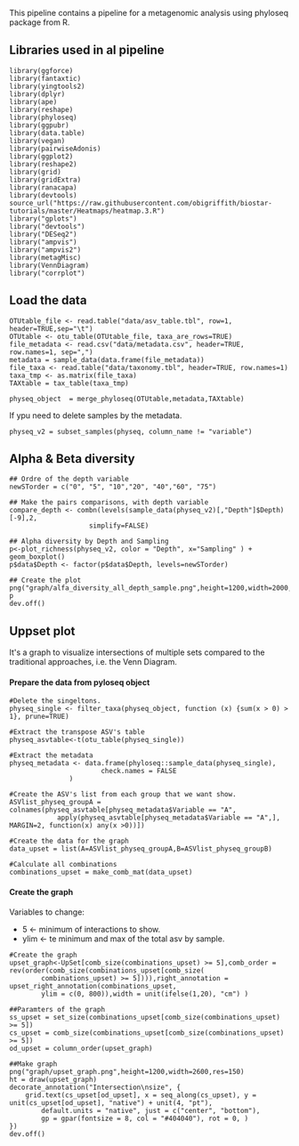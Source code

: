 This pipeline contains a pipeline for a metagenomic analysis using phyloseq package from R.


## Libraries used in al pipeline

```{.r}
library(ggforce)
library(fantaxtic)
library(yingtools2)
library(dplyr)
library(ape)
library(reshape)
library(phyloseq)
library(ggpubr)
library(data.table)
library(vegan)
library(pairwiseAdonis)
library(ggplot2)
library(reshape2)
library(grid)
library(gridExtra)
library(ranacapa)
library(devtools)
source_url("https://raw.githubusercontent.com/obigriffith/biostar-tutorials/master/Heatmaps/heatmap.3.R")
library("gplots")
library("devtools")
library("DESeq2")
library("ampvis")
library("ampvis2")
library(metagMisc)
library(VennDiagram)
library("corrplot")
```

## Load the data
```{.r}
OTUtable_file <- read.table("data/asv_table.tbl", row=1, header=TRUE,sep="\t")
OTUtable <- otu_table(OTUtable_file, taxa_are_rows=TRUE)
file_metadata <- read.csv("data/metadata.csv", header=TRUE, row.names=1, sep=",")
metadata = sample_data(data.frame(file_metadata))
file_taxa <- read.table("data/taxonomy.tbl", header=TRUE, row.names=1) 
taxa_tmp <- as.matrix(file_taxa)
TAXtable = tax_table(taxa_tmp)

physeq_object  = merge_phyloseq(OTUtable,metadata,TAXtable)
```
If ypu need to delete samples by the metadata. 

```{.r}
physeq_v2 = subset_samples(physeq, column_name != "variable")
```


## Alpha & Beta diversity
```{.r}
## Ordre of the depth variable
newSTorder = c("0", "5", "10","20", "40","60", "75")

## Make the pairs comparisons, with depth variable
compare_depth <- combn(levels(sample_data(physeq_v2)[,"Depth"]$Depth)[-9],2,
                    simplify=FALSE)

## Alpha diversity by Depth and Sampling
p<-plot_richness(physeq_v2, color = "Depth", x="Sampling" ) + geom_boxplot()
p$data$Depth <- factor(p$data$Depth, levels=newSTorder)

## Create the plot
png("graph/alfa_diversity_all_depth_sample.png",height=1200,width=2000,res=150)
p
dev.off()
```

## Uppset plot

It's a graph to visualize intersections of multiple sets compared to the traditional approaches, i.e. the Venn Diagram.

#### Prepare the data from pyloseq object
```{.r}
#Delete the singeltons.
physeq_single <- filter_taxa(physeq_object, function (x) {sum(x > 0) > 1}, prune=TRUE)

#Extract the transpose ASV's table
physeq_asvtable<-t(otu_table(physeq_single))

#Extract the metadata
physeq_metadata <- data.frame(phyloseq::sample_data(physeq_single), 
                       check.names = FALSE
		       )

#Create the ASV's list from each group that we want show.
ASVlist_physeq_groupA = colnames(physeq_asvtable[physeq_metadata$Variable == "A", 
			apply(physeq_asvtable[physeq_metadata$Variable == "A",], MARGIN=2, function(x) any(x >0))])

#Create the data for the graph
data_upset = list(A=ASVlist_physeq_groupA,B=ASVlist_physeq_groupB)

#Calculate all combinations
combinations_upset = make_comb_mat(data_upset)
```
#### Create the graph

Variables to change:
* 5 <- minimum of interactions to show.
* ylim <- te minimum and max of the total asv by sample.
```{.r}
#Create the graph
upset_graph<-UpSet[comb_size(combinations_upset) >= 5],comb_order = rev(order(comb_size(combinations_upset[comb_size(
	    combinations_upset) >= 5]))),right_annotation = upset_right_annotation(combinations_upset,
	    ylim = c(0, 800)),width = unit(ifelse(1,20), "cm") )

##Paramters of the graph
ss_upset = set_size(combinations_upset[comb_size(combinations_upset) >= 5])
cs_upset = comb_size(combinations_upset[comb_size(combinations_upset) >= 5])
od_upset = column_order(upset_graph)

##Make graph
png("graph/upset_graph.png",height=1200,width=2600,res=150)
ht = draw(upset_graph)
decorate_annotation("Intersection\nsize", {
    grid.text(cs_upset[od_upset], x = seq_along(cs_upset), y = unit(cs_upset[od_upset], "native") + unit(4, "pt"), 
        default.units = "native", just = c("center", "bottom"), 
        gp = gpar(fontsize = 8, col = "#404040"), rot = 0, )
})
dev.off()
```

